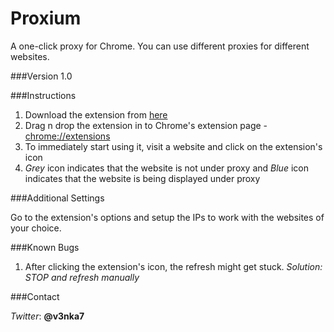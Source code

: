 Proxium
=======

A one-click proxy for Chrome. You can use different proxies for different websites.


###Version
1.0


###Instructions

1. Download the extension from [here](https://github.com/downloads/venkatagiri/Proxium/Proxium.crx)
2. Drag n drop the extension in to Chrome's extension page - [chrome://extensions](chrome://extensions)
3. To immediately start using it, visit a website and click on the extension's icon
4. *Grey* icon indicates that the website is not under proxy and *Blue* icon indicates that the website is being displayed under proxy

###Additional Settings

Go to the extension's options and setup the IPs to work with the websites of your choice.


###Known Bugs


1. After clicking the extension's icon, the refresh might get stuck. 
*Solution: STOP and refresh manually*


###Contact

*Twitter*: __@v3nka7__